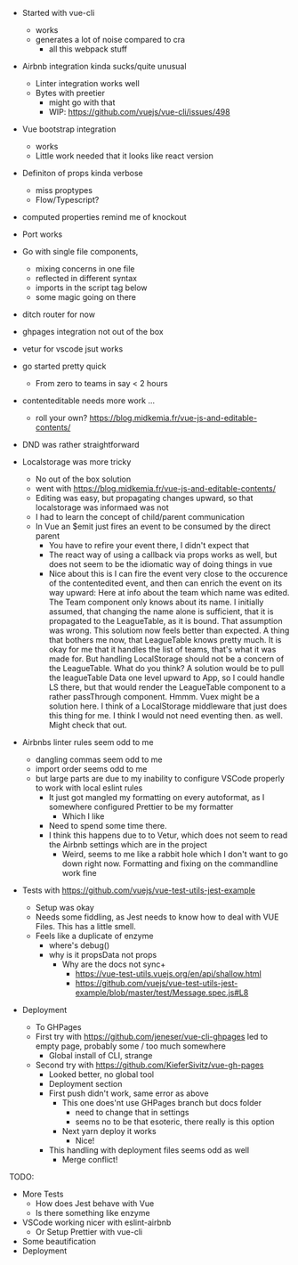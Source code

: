 - Started with vue-cli
  - works
  - generates a lot of noise compared to cra
    - all this webpack stuff
- Airbnb integration kinda sucks/quite unusual
  - Linter integration works well
  - Bytes with preetier
    - might go with that
    - WIP: https://github.com/vuejs/vue-cli/issues/498
- Vue bootstrap integration
  - works
  - Little work needed that it looks like react version
- Definiton of props kinda verbose
  - miss proptypes
  - Flow/Typescript?
- computed properties remind me of knockout
- Port works
- Go with single file components,
  - mixing concerns in one file
  - reflected in different syntax
  - imports in the script tag below
  - some magic going on there
- ditch router for now
- ghpages integration not out of the box
- vetur for vscode jsut works
- go started pretty quick
  - From zero to teams in say < 2 hours
- contenteditable needs more work ...
   - roll your own? https://blog.midkemia.fr/vue-js-and-editable-contents/
- DND was rather straightforward
- Localstorage was more tricky
  - No out of the box solution
  - went with https://blog.midkemia.fr/vue-js-and-editable-contents/
  - Editing was easy, but propagating changes upward, so that localstorage was informaed was not
  - I had to learn the concept of child/parent communication
  - In Vue an $emit just fires an event to be consumed by the direct parent
    - You have to refire your event there, I didn't expect that
    - The react way of using a callback via props works as well, but does not seem to be the idiomatic way of doing things in vue
    - Nice about this is I can fire the event very close to the occurence of the contentedited event, and then can enrich the event on its way upward: Here at info about the team which name was edited. The Team component only knows about its name.
    I initially assumed, that changing the name alone is sufficient, that it is propagated to the LeagueTable, as it is bound. That assumption was wrong.
    This solutiom now feels better than expected. A thing that bothers me now, that LeagueTable knows pretty much. It is okay for me that it handles the list of teams, that's what it was made for. But handling LocalStorage should not be a concern of the LeagueTable. What do you think? A solution would be to pull the leagueTable Data one level upward to App, so I could handle LS there, but that would render the LeagueTable component to a rather passThrough component. Hmmm.
    Vuex might be a solution here. I think of a LocalStorage middleware that just does this thing for me. I think I would not need eventing then. as well. Might check that out.
- Airbnbs linter rules seem odd to me
  - dangling commas seem odd to me
  - import order seems odd to me
  - but large parts are due to my inability to configure VSCode properly to work with local eslint rules
    - It just got mangled my formatting on every autoformat, as I somewhere configured Prettier to be my formatter
      - Which I like
    - Need to spend some time there.
    - I think this happens due to to Vetur, which does not seem to read the Airbnb settings which are in the project
      - Weird, seems to me like a rabbit hole which I don't want to go down right now. Formatting and fixing on the commandline work fine

- Tests with https://github.com/vuejs/vue-test-utils-jest-example
  - Setup was okay
  - Needs some fiddling, as Jest needs to know how to deal with VUE Files. This has a little smell.
  - Feels like a duplicate of enzyme
    - where's debug()
    - why is it propsData not props
      - Why are the docs not sync+
        - https://vue-test-utils.vuejs.org/en/api/shallow.html
        - https://github.com/vuejs/vue-test-utils-jest-example/blob/master/test/Message.spec.js#L8

- Deployment
  - To GHPages
  - First try with https://github.com/jeneser/vue-cli-ghpages led to empty page, probably some / too much somewhere
    - Global install of CLI, strange
  - Second try with https://github.com/KieferSivitz/vue-gh-pages
    - Looked better, no global tool
    - Deployment section
    - First push didn't work, same error as above
      - This one does'nt use GHPages branch but docs folder
        - need to change that in settings
        - seems no to be that esoteric, there really is this option
      - Next yarn deploy it works
         - Nice!
     - This handling with deployment files seems odd as well
        - Merge conflict!

TODO:
  - More Tests
    - How does Jest behave with Vue
    - Is there something like enzyme
  - VSCode working nicer with eslint-airbnb
    - Or Setup Prettier with vue-cli
  - Some beautification
  - Deployment

